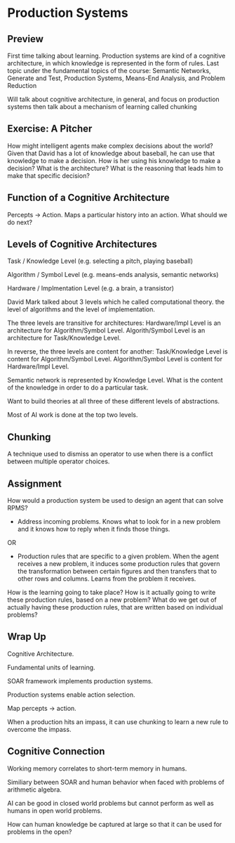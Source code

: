 # Production Systems

## Preview

First time talking about learning.
Production systems are kind of a cognitive architecture, in which knowledge is represented in the form of rules.
Last topic under the fundamental topics of the course:  Semantic Networks, Generate and Test, Production Systems, Means-End Analysis, and Problem Reduction

Will talk about cognitive architecture, in general, and focus on production systems then talk about a mechanism of learning called chunking

## Exercise: A Pitcher

How might intelligent agents make complex decisions about the world?
Given that David has a lot of knowledge about baseball, he can use that knowledge to make a decision.
How is her using his knowledge to make a decision?  What is the architecture?  What is the reasoning that leads him to make that specific decision?

## Function of a Cognitive Architecture

Percepts -> Action.  Maps a particular history into an action.  What should we do next?

## Levels of Cognitive Architectures

Task / Knowledge Level (e.g. selecting a pitch, playing baseball)

Algorithm / Symbol Level (e.g. means-ends analysis, semantic networks)

Hardware / Implmentation Level (e.g. a brain, a transistor)

David Mark talked about 3 levels which he called computational theory. the level of algorithms and the level of implementation.

The three levels are transitive for architectures:  Hardware/Impl Level is an architecture for Algorithm/Symbol Level.  Algorith/Symbol Level is an architecture for Task/Knowledge Level.

In reverse, the three levels are content for another:  Task/Knowledge Level is content for Algorithm/Symbol Level.  Algorithm/Symbol Level is content for Hardware/Impl Level.

Semantic network is represented by Knowledge Level.  What is the content of the knowledge in order to do a particular task.

Want to build theories at all three of these different levels of abstractions.

Most of AI work is done at the top two levels.

## Chunking

A technique used to dismiss an operator to use when there is a conflict between multiple operator choices.

## Assignment

How would a production system be used to design an agent that can solve RPMS?
* Address incoming problems.  Knows what to look for in a new problem and it knows how to reply when it finds those things.

OR

* Production rules that are specific to a given problem.  When the agent receives a new problem, it induces some production rules that govern the transformation between certain figures and then transfers that to other rows and columns.  Learns from the problem it receives.

How is the learning going to take place?
How is it actually going to write these production rules, based on a new problem?
What do we get out of actually having these production rules, that are written based on individual problems?

## Wrap Up

Cognitive Architecture.

Fundamental units of learning.

SOAR framework implements production systems.

Production systems enable action selection.

Map percepts -> action.

When a production hits an impass, it can use chunking to learn a new rule to overcome the impass.

## Cognitive Connection

Working memory correlates to short-term memory in humans.

Similiary between SOAR and human behavior when faced with problems of arithmetic algebra.

AI can be good in closed world problems but cannot perform as well as humans in open world problems.

How can human knowledge be captured at large so that it can be used for problems in the open?